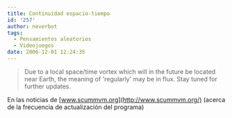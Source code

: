 ```yaml
---
title: Continuidad espacio-tiempo
id: '257'
author: neverbot
tags:
  - Pensamientos aleatorios
  - Videojuegos
date: 2006-12-01 12:24:35
---
```


> Due to a local space/time vortex which will in the future be located near Earth, the meaning of 'regularly' may be in flux. Stay tuned for further updates.

En las noticias de [www.scummvm.org](http://www.scummvm.org/) (acerca de la frecuencia de actualización del programa)